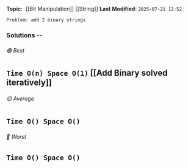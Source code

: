 **Topic:**  [[Bit Manipulation]] [[String]]
**Last Modified**:  `2025-07-21 12:52`

`Problem: add 2 binary strings`

### Solutions -- 

###### 🟢 Best
 `Time O(n) Space O(1)` [[Add Binary solved iteratively]]
----------------------------------------------------------------------------------------------
###### 🟡 Average
 `Time O() Space O()` 
----------------------------------------------------------------------------------------------
###### 🔴 Worst
 `Time O() Space O()` 
----------------------------------------------------------------------------------------------

